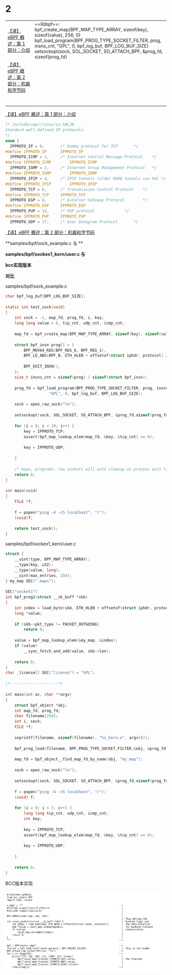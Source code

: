





# 2





|                                                              |                                                              |
| ------------------------------------------------------------ | ------------------------------------------------------------ |
| [【译】eBPF 概述：第 1 部分：介绍](https://www.ebpf.top/post/ebpf-overview-part-1/) | ==libbpf==:<br/>bpf_create_map(BPF_MAP_TYPE_ARRAY, sizeof(key), sizeof(value),	256, 0)<br/>bpf_load_program(BPF_PROG_TYPE_SOCKET_FILTER, prog, insns_cnt, 				   "GPL", 0, bpf_log_buf, BPF_LOG_BUF_SIZE)<br/>setsockopt(sock, SOL_SOCKET, SO_ATTACH_BPF, &prog_fd, sizeof(prog_fd)<br/> |
| [【译】eBPF 概述：第 2 部分：机器和字节码](https://www.ebpf.top/post/ebpf-overview-part-2/) |                                                              |
|                                                              |                                                              |
|                                                              |                                                              |
|                                                              |                                                              |
|                                                              |                                                              |
|                                                              |                                                              |
|                                                              |                                                              |
|                                                              |                                                              |





[【译】eBPF 概述：第 1 部分：介绍](https://www.ebpf.top/post/ebpf-overview-part-1/)

```c
/* include/uapi/linux/in.h#L28 
Standard well-defined IP protocols.  
*/
enum {
  IPPROTO_IP = 0,		/* Dummy protocol for TCP		*/
#define IPPROTO_IP		IPPROTO_IP
  IPPROTO_ICMP = 1,		/* Internet Control Message Protocol	*/
#define IPPROTO_ICMP		IPPROTO_ICMP
  IPPROTO_IGMP = 2,		/* Internet Group Management Protocol	*/
#define IPPROTO_IGMP		IPPROTO_IGMP
  IPPROTO_IPIP = 4,		/* IPIP tunnels (older KA9Q tunnels use 94) */
#define IPPROTO_IPIP		IPPROTO_IPIP
  IPPROTO_TCP = 6,		/* Transmission Control Protocol	*/
#define IPPROTO_TCP		IPPROTO_TCP
  IPPROTO_EGP = 8,		/* Exterior Gateway Protocol		*/
#define IPPROTO_EGP		IPPROTO_EGP
  IPPROTO_PUP = 12,		/* PUP protocol				*/
#define IPPROTO_PUP		IPPROTO_PUP
  IPPROTO_UDP = 17,		/* User Datagram Protocol		*/
```









[【译】eBPF 概述：第 2 部分：机器和字节码](https://www.ebpf.top/post/ebpf-overview-part-2/)





**samples/bpf/sock_example.c 与 **

**samples/bpf/sockex1_kern/user.c  与**

**bcc实现版本**

**对比**



samples/bpf/sock_example.c

```c
char bpf_log_buf[BPF_LOG_BUF_SIZE];

static int test_sock(void)
{
	int sock = -1, map_fd, prog_fd, i, key;
	long long value = 0, tcp_cnt, udp_cnt, icmp_cnt;

	map_fd = bpf_create_map(BPF_MAP_TYPE_ARRAY, sizeof(key), sizeof(value),256, 0);

	struct bpf_insn prog[] = {
		BPF_MOV64_REG(BPF_REG_6, BPF_REG_1),
		BPF_LD_ABS(BPF_B, ETH_HLEN + offsetof(struct iphdr, protocol) /* R0 = ip->proto */),
		
		BPF_EXIT_INSN(),
	};
	size_t insns_cnt = sizeof(prog) / sizeof(struct bpf_insn);

	prog_fd = bpf_load_program(BPF_PROG_TYPE_SOCKET_FILTER, prog, insns_cnt,
				   "GPL", 0, bpf_log_buf, BPF_LOG_BUF_SIZE);

	sock = open_raw_sock("lo");

	setsockopt(sock, SOL_SOCKET, SO_ATTACH_BPF, &prog_fd,sizeof(prog_fd)) < 0

	for (i = 0; i < 10; i++) {
		key = IPPROTO_TCP;
		assert(bpf_map_lookup_elem(map_fd, &key, &tcp_cnt) == 0);

		key = IPPROTO_UDP;

	}

	/* maps, programs, raw sockets will auto cleanup on process exit */
	return 0;
}

int main(void)
{
	FILE *f;

	f = popen("ping -4 -c5 localhost", "r");
	(void)f;

	return test_sock();
}

```



samples/bpf/sockex1_kern/user.c

```c
struct {
	__uint(type, BPF_MAP_TYPE_ARRAY);
	__type(key, u32);
	__type(value, long);
	__uint(max_entries, 256);
} my_map SEC(".maps");

SEC("socket1")
int bpf_prog1(struct __sk_buff *skb)
{
	int index = load_byte(skb, ETH_HLEN + offsetof(struct iphdr, protocol));
	long *value;

	if (skb->pkt_type != PACKET_OUTGOING)
		return 0;

	value = bpf_map_lookup_elem(&my_map, &index);
	if (value)
		__sync_fetch_and_add(value, skb->len);

	return 0;
}
char _license[] SEC("license") = "GPL";

/*---------------------*/

int main(int ac, char **argv)
{
	struct bpf_object *obj;
	int map_fd, prog_fd;
	char filename[256];
	int i, sock;
	FILE *f;

	snprintf(filename, sizeof(filename), "%s_kern.o", argv[0]);

	bpf_prog_load(filename, BPF_PROG_TYPE_SOCKET_FILTER,&obj, &prog_fd)

	map_fd = bpf_object__find_map_fd_by_name(obj, "my_map");

	sock = open_raw_sock("lo");

	setsockopt(sock, SOL_SOCKET, SO_ATTACH_BPF, &prog_fd,sizeof(prog_fd));

	f = popen("ping -4 -c5 localhost", "r");
	(void) f;

	for (i = 0; i < 5; i++) {
		long long tcp_cnt, udp_cnt, icmp_cnt;
		int key;

		key = IPPROTO_TCP;
		assert(bpf_map_lookup_elem(map_fd, &key, &tcp_cnt) == 0);

		key = IPPROTO_UDP;

	}

	return 0;
}

```



BCC版本实现

![](sock_example_bcc版本实现.jpg)







